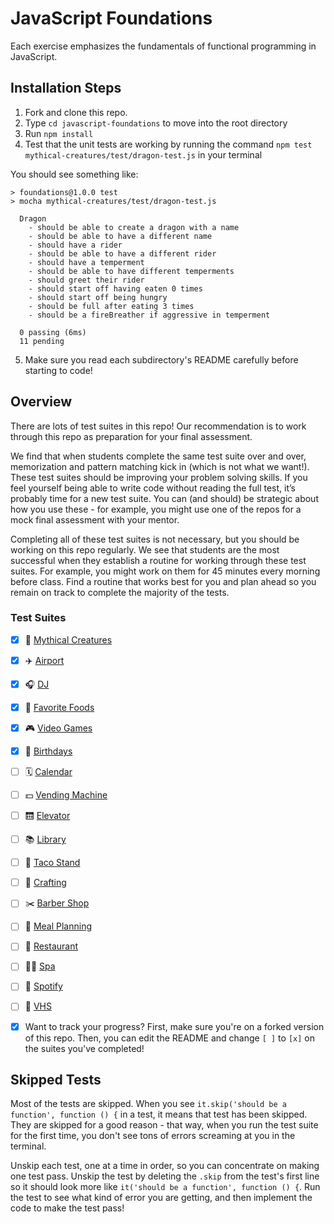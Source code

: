 # JavaScript Foundations

Each exercise emphasizes the fundamentals of functional programming in JavaScript.

## Installation Steps

1. Fork and clone this repo.
2. Type `cd javascript-foundations` to move into the root directory
3. Run `npm install`
4. Test that the unit tests are working by running the command `npm test mythical-creatures/test/dragon-test.js` in your terminal

You should see something like:

```shell
> foundations@1.0.0 test
> mocha mythical-creatures/test/dragon-test.js

  Dragon
    - should be able to create a dragon with a name
    - should be able to have a different name
    - should have a rider
    - should be able to have a different rider
    - should have a temperment
    - should be able to have different temperments
    - should greet their rider
    - should start off having eaten 0 times
    - should start off being hungry
    - should be full after eating 3 times
    - should be a fireBreather if aggressive in temperment

  0 passing (6ms)
  11 pending
```
5. Make sure you read each subdirectory's README carefully before starting to code!

## Overview

There are lots of test suites in this repo! Our recommendation is to work through this repo as preparation for your final assessment.  
  
We find that when students complete the same test suite over and over, memorization and pattern matching kick in (which is not what we want!). These test suites should be improving your problem solving skills. If you feel yourself being able to write code without reading the full test, it’s probably time for a new test suite. You can (and should) be strategic about how you use these - for example, you might use one of the repos for a mock final assessment with your mentor.

Completing all of these test suites is not necessary, but you should be working on this repo regularly. We see that students are the most successful when they establish a routine for working through these test suites. For example, you might work on them for 45 minutes every morning before class. Find a routine that works best for you and plan ahead so you remain on track to complete the majority of the tests.

### Test Suites
- [X] 🧚 ‍[Mythical Creatures](./mythical-creatures)
- [X] ✈️ [Airport](./airport)
- [X] 🎧 [DJ](./dj)
- [X] 🍔 [Favorite Foods](./favorite-foods)
- [X] 🎮 [Video Games](./video-games/)
- [X] 🎂 [Birthdays](./birthdays)
- [ ] 🗓 [Calendar](./calendar/)
- [ ] 💵 [Vending Machine](./vending-machine/)
- [ ] 🛗 [Elevator](./elevator/)
- [ ] 📚 [Library](./library)
- [ ] 🌮 [Taco Stand](./tacoStand/)
- [ ] 🧶 [Crafting](./crafting/)
- [ ] ✂️ [Barber Shop](./barber-shop/)
- [ ] 🥗 [Meal Planning](./meal-planning/)
- [ ] 🍜 [Restaurant](./restaurant/)
- [ ] 🧖‍♀️ [Spa](./spa/)
- [ ] 🎵 [Spotify](./spotify/)
- [ ] 📼 [VHS](./vhs/)

- [x] Want to track your progress? First, make sure you're on a forked version of this repo. Then, you can edit the README and change `[ ]` to `[x]` on the suites you've completed!

## Skipped Tests

Most of the tests are skipped. When you see `it.skip('should be a function', function () {` in a test, it means that test has been skipped. They are skipped for a good reason - that way, when you run the test suite for the first time, you don't see tons of errors screaming at you in the terminal.

Unskip each test, one at a time in order, so you can concentrate on making one test pass. Unskip the test by deleting the `.skip` from the test's first line so it should look more like `it('should be a function', function () {`. Run the test to see what kind of error you are getting, and then implement the code to make the test pass!
